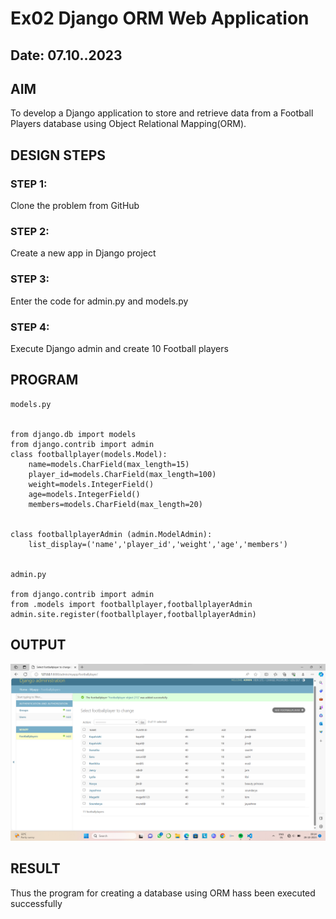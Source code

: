 # Ex02 Django ORM Web Application
## Date: 07.10..2023

## AIM
To develop a Django application to store and retrieve data from a Football Players database using Object Relational Mapping(ORM).

## DESIGN STEPS

### STEP 1:
Clone the problem from GitHub

### STEP 2:
Create a new app in Django project

### STEP 3:
Enter the code for admin.py and models.py

### STEP 4:
Execute Django admin and create 10 Football players

## PROGRAM
```
models.py


from django.db import models
from django.contrib import admin
class footballplayer(models.Model):
    name=models.CharField(max_length=15)
    player_id=models.CharField(max_length=100)
    weight=models.IntegerField()
    age=models.IntegerField()
    members=models.CharField(max_length=20)
    

class footballplayerAdmin (admin.ModelAdmin):
    list_display=('name','player_id','weight','age','members')


admin.py

from django.contrib import admin
from .models import footballplayer,footballplayerAdmin
admin.site.register(footballplayer,footballplayerAdmin)
```

## OUTPUT
![Alt text](<Screenshot 2023-10-28 091427.png>)


## RESULT
Thus the program for creating a database using ORM hass been executed successfully

